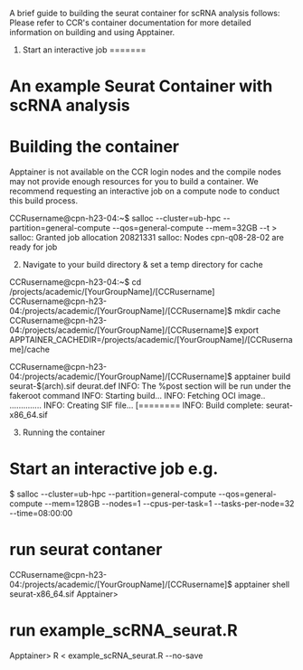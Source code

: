 A brief guide to building the seurat container for scRNA analysis follows:
Please refer to CCR's container documentation for more detailed information on building and using Apptainer.

1. Start an interactive job
=======
# An example Seurat Container with scRNA analysis
# Building the container

Apptainer is not available on the CCR login nodes and the compile nodes may not provide enough resources for you to build a container.
We recommend requesting an interactive job on a compute node to conduct this build process.

CCRusername@cpn-h23-04:~$ salloc --cluster=ub-hpc --partition=general-compute --qos=general-compute --mem=32GB --t                                  >
salloc: Granted job allocation 20821331
salloc: Nodes cpn-q08-28-02 are ready for job

2. Navigate to your build directory & set a temp directory for cache

CCRusername@cpn-h23-04:~$ cd /projects/academic/[YourGroupName]/[CCRusername]
CCRusername@cpn-h23-04:/projects/academic/[YourGroupName]/[CCRusername]$ mkdir cache
CCRusername@cpn-h23-04:/projects/academic/[YourGroupName]/[CCRusername]$ export APPTAINER_CACHEDIR=/projects/academic/[YourGroupName]/[CCRusername]/cache

CCRusername@cpn-h23-04:/projects/academic/[YourGroupName]/[CCRusername]$ apptainer build seurat-$(arch).sif deurat.def
INFO:    The %post section will be run under the fakeroot command
INFO:    Starting build...
INFO:    Fetching OCI image..
..............
INFO:    Creating SIF file...
[========
INFO:    Build complete: seurat-x86_64.sif

3. Running the container
# Start an interactive job e.g.
$ salloc --cluster=ub-hpc --partition=general-compute --qos=general-compute --mem=128GB --nodes=1 --cpus-per-task=1 --tasks-per-node=32 --time=08:00:00

# run seurat contaner
CCRusername@cpn-h23-04:/projects/academic/[YourGroupName]/[CCRusername]$ apptainer shell seurat-x86_64.sif
Apptainer>

# run example_scRNA_seurat.R

Apptainer> R < example_scRNA_seurat.R --no-save
